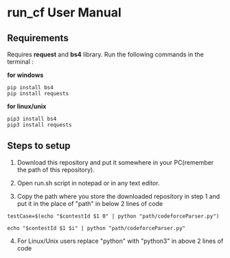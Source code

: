 # run_cf User Manual

## Requirements

Requires **request** and **bs4** library.
Run the following commands in the terminal :

**for windows**

```
pip install bs4
pip install requests
```

**for linux/unix**

```
pip3 install bs4
pip3 install requests
```

## Steps to setup

1. Download this repository and put it somewhere in your PC(remember the path of this repository).
2. Open run.sh script in notepad or in any text editor.

3. Copy the path where you store the downloaded repository in step 1 and put it in the place of "path" in below 2 lines of code

```
testCase=$(echo "$contestId $1 0" | python "path/codeforceParser.py")
```

```
echo "$contestId $1 $i" | python "path/codeforceParser.py"
```

4. For Linux/Unix users replace "python" with "python3" in above 2 lines of code
